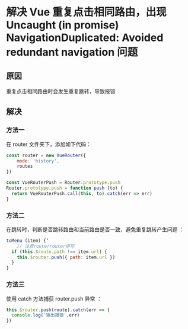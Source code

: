 # 解决 Vue 重复点击相同路由，出现 Uncaught (in promise) NavigationDuplicated: Avoided redundant navigation 问题

## 原因

重复点击相同路由时会发生重复跳转，导致报错

## 解决

### 方法一

在 router 文件夹下，添加如下代码： 

```js
const router = new VueRouter({
    mode: 'history',
    routes
})

const VueRouterPush = Router.prototype.push
Router.prototype.push = function push (to) {
  return VueRouterPush.call(this, to).catch(err => err)
}
```

### 方法二

在跳转时，判断是否跳转路由和当前路由是否一致，避免重复跳转产生问题 ： 

```js
toMenu (item) {‘
    // 注意route/router拼写
  if (this.$route.path !== item.url) {
    this.$router.push({ path: item.url })
  }
}
```

### 方法三

使用 catch 方法捕获 router.push 异常 ： 

```js
this.$router.push(route).catch(err => {
  console.log('输出报错',err)
})
```